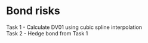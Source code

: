 # Bond risks
Task 1 - Calculate DV01 using cubic spline interpolation  
Task 2 - Hedge bond from Task 1
